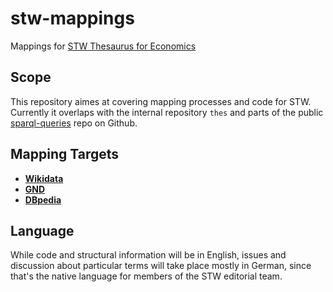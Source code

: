 # stw-mappings
Mappings for [STW Thesaurus for Economics](http://zbw.eu/stw)

## Scope

This repository aimes at covering mapping processes and code for STW. Currently it overlaps with the internal repository ``thes`` and parts of the public [sparql-queries](https://github.com/zbw/sparql-queries) repo on Github.

## Mapping Targets

- __[Wikidata](var/wikidata)__
- __[GND](var/gnd)__
- __[DBpedia](var/dbpedia)__

## Language

While code and structural information will be in English, issues and discussion about particular terms will take place mostly in German, since that's the native language for members of the STW editorial team.

